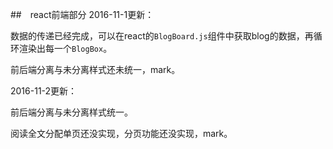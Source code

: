##　react前端部分
2016-11-1更新：

数据的传递已经完成，可以在react的`BlogBoard.js`组件中获取blog的数据，再循环渲染出每一个`BlogBox`。

前后端分离与未分离样式还未统一，mark。

2016-11-2更新：

前后端分离与未分离样式统一。

阅读全文分配单页还没实现，分页功能还没实现，mark。

